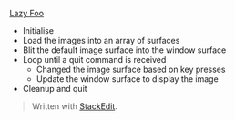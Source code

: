 [Lazy Foo](https://lazyfoo.net/tutorials/SDL/04_key_presses/index.php)

 - Initialise
 - Load the images into an array of surfaces
 - Blit the default image surface into the window surface
 - Loop until a quit command is received
    - Changed the image surface based on key presses
    - Update the window surface to display the image
 - Cleanup and quit

> Written with [StackEdit](https://stackedit.io/).